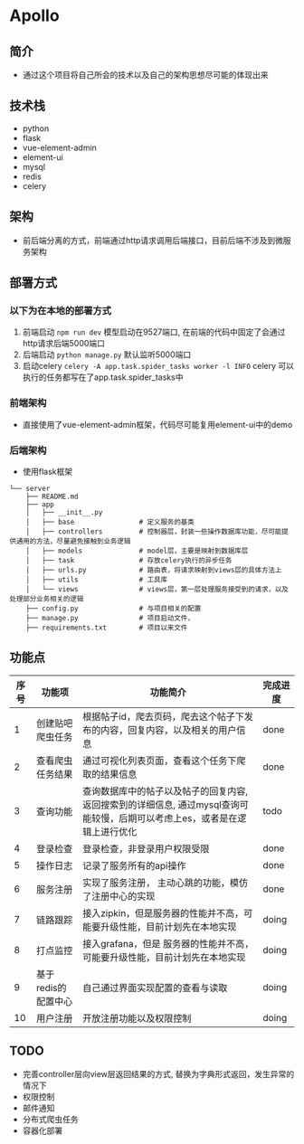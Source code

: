 # Apollo
## 简介
- 通过这个项目将自己所会的技术以及自己的架构思想尽可能的体现出来

## 技术栈
- python
- flask
- vue-element-admin
- element-ui
- mysql
- redis
- celery

## 架构
- 前后端分离的方式，前端通过http请求调用后端接口，目前后端不涉及到微服务架构

## 部署方式
### 以下为在本地的部署方式
1. 前端启动 `npm run dev` 模型启动在9527端口, 在前端的代码中固定了会通过http请求后端5000端口
2. 后端启动 `python manage.py`  默认监听5000端口
3. 启动celery `celery -A app.task.spider_tasks worker -l INFO` celery 可以执行的任务都写在了app.task.spider_tasks中
### 前端架构
- 直接使用了vue-element-admin框架，代码尽可能复用element-ui中的demo

### 后端架构
- 使用flask框架
```
└── server
    ├── README.md
    ├── app
    │   ├── __init__.py
    │   ├── base                # 定义服务的基类
    │   ├── controllers         # 控制器层，封装一些操作数据库功能，尽可能提供通用的方法，尽量避免接触到业务逻辑
    │   ├── models              # model层，主要是映射到数据库层
    │   ├── task                # 存放celery执行的异步任务
    │   ├── urls.py             # 路由表，将请求映射到views层的具体方法上
    │   ├── utils               # 工具库
    │   └── views               # views层，第一层处理服务接受到的请求，以及处理部分业务相关的逻辑
    ├── config.py               # 与项目相关的配置
    ├── manage.py               # 项目启动文件，
    ├── requirements.txt        # 项目以来文件

```

## 功能点
|序号|    功能项       |    功能简介     |      完成进度  |
|  ---- |      ----   |  ----         |       ----     |
| 1 |创建贴吧爬虫任务   |  根据帖子id，爬去页码，爬去这个帖子下发布的内容，回复内容，以及相关的用户信息 |       done    |
| 2 |查看爬虫任务结果   |  通过可视化列表页面，查看这个任务下爬取的结果信息             |       done   |
| 3 |查询功能          | 查询数据库中的帖子以及帖子的回复内容, 返回搜索到的详细信息, 通过mysql查询可能较慢，后期可以考虑上es，或者是在逻辑上进行优化 | todo|
| 4 |登录检查          | 登录检查，非登录用户权限受限 | done|
| 5 |操作日志          | 记录了服务所有的api操作 | done|
| 6 |服务注册          | 实现了服务注册， 主动心跳的功能，模仿了注册中心的实现| done|
| 7 |链路跟踪          | 接入zipkin，但是服务器的性能并不高，可能要升级性能，目前计划先在本地实现 | doing|
| 8 |打点监控          | 接入grafana，但是 服务器的性能并不高，可能要升级性能，目前计划先在本地实现 | doing|
| 9 |基于redis的配置中心| 自己通过界面实现配置的查看与读取 | doing|
| 10|用户注册          | 开放注册功能以及权限控制 | doing|

## TODO
- 完善controller层向view层返回结果的方式, 替换为字典形式返回，发生异常的情况下
- 权限控制
- 邮件通知
- 分布式爬虫任务
- 容器化部署
